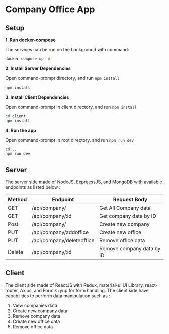 # Company Office App

## Setup

**1. Run docker-compose**

The services can be run on the background with command:

```bash
docker-compose up -d
```

**2. Install Server Dependencies**

Open command-prompt directory, and run `npm install`

```bash
npm install
```

**3. Install Client Dependencies**

Open command-prompt in client directory, and run `npm install`

```bash
cd client
npm install
```

**4. Run the app**

Open command-prompt in root directory, and run `npm run dev`

```bash
cd ..
npm run dev
```

## Server

The server side made of NodeJS, ExpreessJS, and MongoDB with available endpoints as listed below :

| Method | Endpoint                  | Request Body              |
| ------ | ------------------------- | ------------------------- |
| GET    | /api/company/             | Get All Company data      |
| GET    | /api/company/:id          | Get company data by ID    |
| Post   | /api/company/             | Create new company        |
| PUT    | /api/company/addoffice    | Create new office         |
| PUT    | /api/company/deleteoffice | Remove office data        |
| Delete | /api/company/:id          | Remove company data by ID |

## Client

The client side made of ReactJS with Redux, material-ui UI Library, react-router, Axios, and Formik+yup for form handling. The client side have capabilities to perform data manipulation such as :

1. View companies data
2. Create new company data
3. Remove company data
4. Create new office data
5. Remove office data
